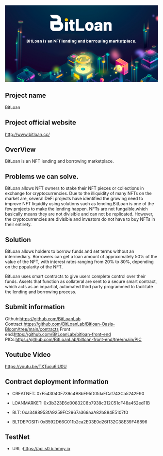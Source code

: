 ![](https://raw.githubusercontent.com/BitLoanLab/bitloan-front-end/main/PIC/Bitloan.jpg)
## Project name

BitLoan

## Project official website

http://www.bitloan.cc/

## OverView

BitLoan is an NFT lending and borrowing marketplace.

## Problems we can solve.

BitLoan allows NFT owners to stake their NFT pieces or collections in exchange for cryptocurrencies. Due to the illiquidity of many NFTs on the market are, several DeFi projects have identified the growing need to improve NFT liquidity using solutions such as lending.BitLoan is one of the few projects to make the lending happen. NFTs are not fungaible,which basically means they are not divisible and can not be replicated. However, the cryptocurrencies are divisible and investors do not have to buy NFTs in their entirety.

## Solution

BitLoan allows holders to borrow funds and set terms without an intermediary. Borrowers can get a loan amount of approximately 50% of the value of the NFT, with interest rates ranging from 20% to 80%, depending on the popularity of the NFT.

BitLoan uses smart contracts to give users complete control over their funds. Assets that function as collateral are sent to a secure smart contract, which acts as an impartial, automated third party programmed to facilitate the lending and borrowing process.

## Submit information

Github:https://github.com/BitLoanLab  
Contract:https://github.com/BitLoanLab/Bitloan-Oasis-Bloom/tree/main/contracts
Front end:https://github.com/BitLoanLab/bitloan-front-end  
PICs:https://github.com/BitLoanLab/bitloan-front-end/tree/main/PIC  

## Youtube Video

 https://youtu.be/TXTucu6lU0U

## Contract deployment information

- CREATNFT:
0xF543040E739c4B8bE95D0fdaECaf743Ca5242E90

- LOANMARKET:
0x3b323E6d00832C8b7938c312C51cF48a452ed11B

- BLT:
0xa3488953fA9259FC2967a369aaA82b884E5107f0

- BLTDEPOSIT:
0xB592D66C011b2ca2E03E0d26f132C38E39F46896
## TestNet 
- URL :https://api.s0.b.hmny.io